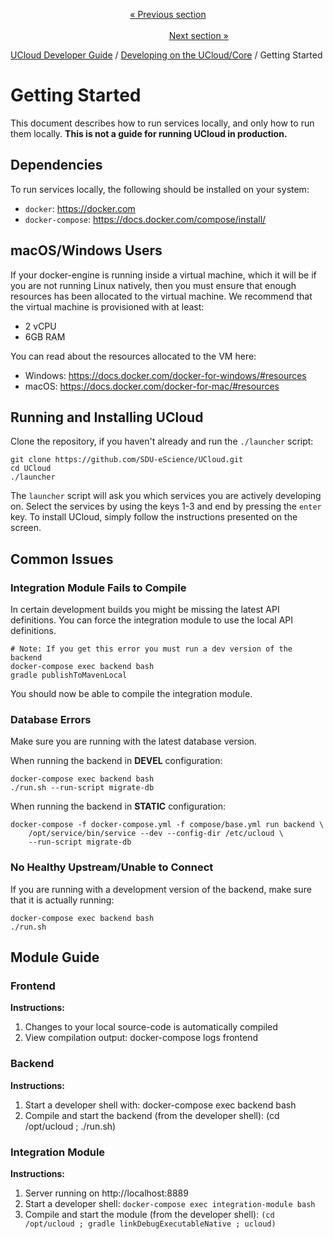 <p align='center'>
<a href='/docs/developer-guide/orchestration/compute/providers/README.md'>« Previous section</a>
&nbsp;&nbsp;&nbsp;&nbsp;&nbsp;&nbsp;&nbsp;&nbsp;&nbsp;&nbsp;&nbsp;&nbsp;&nbsp;&nbsp;&nbsp;&nbsp;&nbsp;&nbsp;&nbsp;&nbsp;&nbsp;&nbsp;&nbsp;&nbsp;&nbsp;&nbsp;&nbsp;&nbsp;&nbsp;&nbsp;&nbsp;&nbsp;&nbsp;&nbsp;&nbsp;&nbsp;&nbsp;&nbsp;&nbsp;&nbsp;&nbsp;&nbsp;&nbsp;&nbsp;&nbsp;&nbsp;&nbsp;&nbsp;&nbsp;&nbsp;&nbsp;&nbsp;&nbsp;&nbsp;&nbsp;&nbsp;&nbsp;&nbsp;&nbsp;&nbsp;&nbsp;&nbsp;&nbsp;&nbsp;&nbsp;&nbsp;&nbsp;&nbsp;&nbsp;&nbsp;&nbsp;&nbsp;&nbsp;&nbsp;&nbsp;&nbsp;&nbsp;&nbsp;&nbsp;&nbsp;&nbsp;&nbsp;&nbsp;&nbsp;&nbsp;&nbsp;&nbsp;&nbsp;&nbsp;&nbsp;&nbsp;&nbsp;&nbsp;&nbsp;&nbsp;&nbsp;&nbsp;&nbsp;&nbsp;&nbsp;&nbsp;&nbsp;&nbsp;&nbsp;&nbsp;&nbsp;&nbsp;&nbsp;&nbsp;&nbsp;&nbsp;&nbsp;&nbsp;&nbsp;&nbsp;&nbsp;&nbsp;&nbsp;&nbsp;&nbsp;&nbsp;&nbsp;&nbsp;&nbsp;&nbsp;&nbsp;&nbsp;&nbsp;&nbsp;&nbsp;&nbsp;&nbsp;&nbsp;&nbsp;&nbsp;&nbsp;&nbsp;&nbsp;&nbsp;&nbsp;&nbsp;&nbsp;&nbsp;&nbsp;&nbsp;&nbsp;&nbsp;&nbsp;&nbsp;&nbsp;&nbsp;&nbsp;&nbsp;<a href='/docs/developer-guide/development/first-service.md'>Next section »</a>
</p>


[UCloud Developer Guide](/docs/developer-guide/README.md) / [Developing on the UCloud/Core](/docs/developer-guide/development/README.md) / Getting Started
# Getting Started

This document describes how to run services locally, and only how to run them locally. __This is not a guide for running
UCloud in production.__

## Dependencies 

To run services locally, the following should be installed on your  system:
 
 - `docker`: https://docker.com
 - `docker-compose`: https://docs.docker.com/compose/install/

## macOS/Windows Users

If your docker-engine is running inside a virtual machine, which it will be if you are not running Linux natively,
then you must ensure that enough resources has been allocated to the virtual machine. We recommend that the virtual
machine is provisioned with at least:

- 2 vCPU
- 6GB RAM

You can read about the resources allocated to the VM here: 

- Windows: https://docs.docker.com/docker-for-windows/#resources
- macOS: https://docs.docker.com/docker-for-mac/#resources

## Running and Installing UCloud

Clone the repository, if you haven't already and run the `./launcher` script:

```
git clone https://github.com/SDU-eScience/UCloud.git
cd UCloud
./launcher
```

The `launcher` script will ask you which services you are actively developing on. Select the services by using the
keys 1-3 and end by pressing the `enter` key. To install UCloud, simply follow the instructions presented on the screen.

## Common Issues

### Integration Module Fails to Compile

In certain development builds you might be missing the latest API definitions. You can force the integration module
to use the local API definitions.

```
# Note: If you get this error you must run a dev version of the backend
docker-compose exec backend bash
gradle publishToMavenLocal
```

You should now be able to compile the integration module.

### Database Errors

Make sure you are running with the latest database version.

When running the backend in __DEVEL__ configuration:

```
docker-compose exec backend bash
./run.sh --run-script migrate-db
```

When running the backend in __STATIC__ configuration:

```
docker-compose -f docker-compose.yml -f compose/base.yml run backend \
    /opt/service/bin/service --dev --config-dir /etc/ucloud \
    --run-script migrate-db
```

### No Healthy Upstream/Unable to Connect

If you are running with a development version of the backend, make sure that it is actually running:

```
docker-compose exec backend bash
./run.sh
```

## Module Guide

### Frontend

__Instructions:__
1. Changes to your local source-code is automatically compiled
2. View compilation output: docker-compose logs frontend


### Backend

__Instructions:__
1. Start a developer shell with: docker-compose exec backend bash
2. Compile and start the backend (from the developer shell): (cd /opt/ucloud ; ./run.sh)


### Integration Module

__Instructions:__
1. Server running on http://localhost:8889
2. Start a developer shell: `docker-compose exec integration-module bash`
3. Compile and start the module (from the developer shell): `(cd /opt/ucloud ; gradle linkDebugExecutableNative ; ucloud)`

